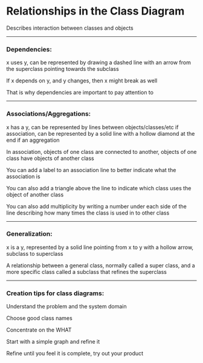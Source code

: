 # Relationships in the Class Diagram

Describes interaction between classes and objects

***

### Dependencies:

x uses y, can be represented by drawing a dashed line with an arrow from the superclass pointing towards the subclass

If x depends on y, and y changes, then x might break as well

That is why dependencies are important to pay attention to

***

### Associations/Aggregations:

x has a y, can be represented by lines between objects/classes/etc if association, can be represented by a solid line with a hollow diamond at the end if an aggregation

In association, objects of one class are connected to another, objects of one class have objects of another class

You can add a label to an association line to better indicate what the association is

You can also add a triangle above the line to indicate which class uses the object of another class

You can also add multiplicity by writing a number under each side of the line describing how many times the class is used in to other class

***

### Generalization:

x is a y, represented by a solid line pointing from x to y with a hollow arrow, subclass to superclass

A relationship between a general class, normally called a super class, and a more specific class called a subclass that refines the superclass

***

### Creation tips for class diagrams:

Understand the problem and the system domain

Choose good class names

Concentrate on the WHAT

Start with a simple graph and refine it

Refine until you feel it is complete, try out your product
